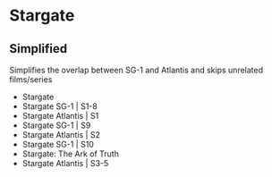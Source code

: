 # Stargate

## Simplified
Simplifies the overlap between SG-1 and Atlantis and skips unrelated films/series

- Stargate
- Stargate SG-1 | S1-8
- Stargate Atlantis | S1
- Stargate SG-1 | S9
- Stargate Atlantis | S2
- Stargate SG-1 | S10
- Stargate: The Ark of Truth
- Stargate Atlantis | S3-5
